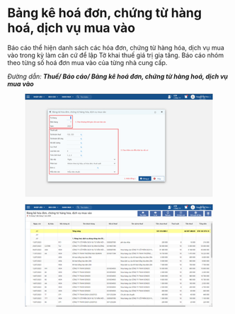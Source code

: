 # Bảng kê hoá đơn, chứng từ hàng hoá, dịch vụ mua vào

Báo cáo thể hiện danh sách các hóa đơn, chứng từ hàng hóa, dịch vụ mua vào trong kỳ làm căn cứ để lập Tờ khai thuế giá trị gia tăng. Báo cáo nhóm theo từng số hoá đơn mua vào của từng nhà cung cấp.

_Đường dẫn: **Thuế/ Báo cáo/ Bảng kê hoá đơn, chứng từ hàng hoá, dịch vụ mua vào**_

<figure><img src="../../.gitbook/assets/Bảng kê hoá đơn chứng từ hàng hoá dịch vụ mua vào.png" alt=""><figcaption></figcaption></figure>

<figure><img src="../../.gitbook/assets/image (172).png" alt=""><figcaption></figcaption></figure>
